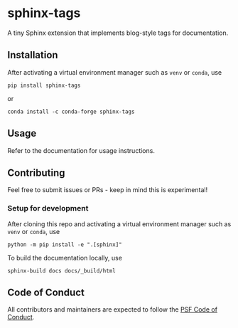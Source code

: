 # sphinx-tags

A tiny Sphinx extension that implements blog-style tags for documentation.

## Installation

After activating a virtual environment manager such as `venv` or `conda`, use

```
pip install sphinx-tags
```

or

```
conda install -c conda-forge sphinx-tags
```

## Usage

Refer to the documentation for usage instructions.

## Contributing

Feel free to submit issues or PRs - keep in mind this is experimental!

### Setup for development

After cloning this repo and activating a virtual environment manager such as
`venv` or `conda`, use

```
python -m pip install -e ".[sphinx]"
```

To build the documentation locally, use

```
sphinx-build docs docs/_build/html
```

## Code of Conduct

All contributors and maintainers are expected to follow the
[PSF Code of Conduct](https://github.com/psf/community-code-of-conduct).
